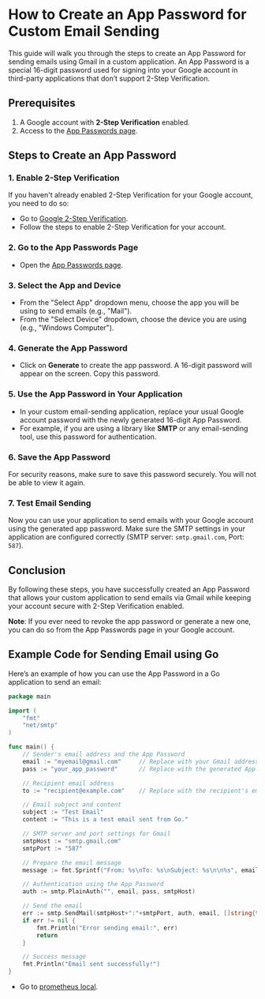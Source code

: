 # How to Create an App Password for Custom Email Sending

This guide will walk you through the steps to create an App Password for sending emails using Gmail in a custom application. An App Password is a special 16-digit password used for signing into your Google account in third-party applications that don’t support 2-Step Verification.

## Prerequisites

1. A Google account with **2-Step Verification** enabled.
2. Access to the [App Passwords page](https://myaccount.google.com/apppasswords?pli=1&rapt=AEjHL4PsOQgHuaajaPZxH96T_ZL-QWYrvkLZd6n-IFIpsiwguk5q7p4jlYsVCLHYhZFRFOouhKW87L9zUbuz2FxqBOzlD6Tbm1_j8B9yM8bEn6xtzfMXWAA).

## Steps to Create an App Password

### 1. Enable 2-Step Verification
If you haven't already enabled 2-Step Verification for your Google account, you need to do so:

- Go to [Google 2-Step Verification](https://myaccount.google.com/security-checkup).
- Follow the steps to enable 2-Step Verification for your account.

### 2. Go to the App Passwords Page
- Open the [App Passwords page](https://myaccount.google.com/apppasswords?pli=1&rapt=AEjHL4PsOQgHuaajaPZxH96T_ZL-QWYrvkLZd6n-IFIpsiwguk5q7p4jlYsVCLHYhZFRFOouhKW87L9zUbuz2FxqBOzlD6Tbm1_j8B9yM8bEn6xtzfMXWAA).

### 3. Select the App and Device
- From the "Select App" dropdown menu, choose the app you will be using to send emails (e.g., "Mail").
- From the "Select Device" dropdown, choose the device you are using (e.g., "Windows Computer").

### 4. Generate the App Password
- Click on **Generate** to create the app password. A 16-digit password will appear on the screen. Copy this password.

### 5. Use the App Password in Your Application
- In your custom email-sending application, replace your usual Google account password with the newly generated 16-digit App Password.
- For example, if you are using a library like **SMTP** or any email-sending tool, use this password for authentication.

### 6. Save the App Password
For security reasons, make sure to save this password securely. You will not be able to view it again.

### 7. Test Email Sending
Now you can use your application to send emails with your Google account using the generated app password. Make sure the SMTP settings in your application are configured correctly (SMTP server: `smtp.gmail.com`, Port: `587`).

## Conclusion

By following these steps, you have successfully created an App Password that allows your custom application to send emails via Gmail while keeping your account secure with 2-Step Verification enabled.

**Note**: If you ever need to revoke the app password or generate a new one, you can do so from the App Passwords page in your Google account.

## Example Code for Sending Email using Go

Here’s an example of how you can use the App Password in a Go application to send an email:

```go
package main

import (
	"fmt"
	"net/smtp"
)

func main() {
	// Sender's email address and the App Password
	email := "myemail@gmail.com"     // Replace with your Gmail address
	pass := "your_app_password"      // Replace with the generated App Password

	// Recipient email address
	to := "recipient@example.com"    // Replace with the recipient's email address

	// Email subject and content
	subject := "Test Email"
	content := "This is a test email sent from Go."

	// SMTP server and port settings for Gmail
	smtpHost := "smtp.gmail.com"
	smtpPort := "587"

	// Prepare the email message
	message := fmt.Sprintf("From: %s\nTo: %s\nSubject: %s\n\n%s", email, to, subject, content)

	// Authentication using the App Password
	auth := smtp.PlainAuth("", email, pass, smtpHost)

	// Send the email
	err := smtp.SendMail(smtpHost+":"+smtpPort, auth, email, []string{to}, []byte(message))
	if err != nil {
		fmt.Println("Error sending email:", err)
		return
	}

	// Success message
	fmt.Println("Email sent successfully!")
}

```
- Go to [prometheus local](http://localhost:8080/metrics).
